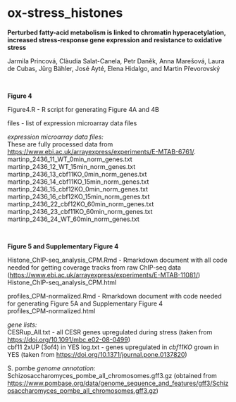 # ox-stress_histones

**Perturbed fatty-acid metabolism is linked to chromatin hyperacetylation, increased stress-response gene expression and resistance to oxidative stress**

Jarmila Princová, Clàudia Salat-Canela, Petr Daněk, Anna Marešová, Laura de Cubas, Jürg Bähler, José Ayté, Elena Hidalgo, and Martin Převorovský

<br>

**Figure 4**

Figure4.R - R script for generating Figure 4A and 4B

files - list of expression microarray data files

_expression microarray data files:_ <br>
These are fully processed data from https://www.ebi.ac.uk/arrayexpress/experiments/E-MTAB-6761/. <br>
martinp_2436_11_WT_0min_norm_genes.txt <br>
martinp_2436_12_WT_15min_norm_genes.txt <br>
martinp_2436_13_cbf11KO_0min_norm_genes.txt <br>
martinp_2436_14_cbf11KO_15min_norm_genes.txt <br>
martinp_2436_15_cbf12KO_0min_norm_genes.txt <br>
martinp_2436_16_cbf12KO_15min_norm_genes.txt <br>
martinp_2436_22_cbf12KO_60min_norm_genes.txt <br>
martinp_2436_23_cbf11KO_60min_norm_genes.txt <br>
martinp_2436_24_WT_60min_norm_genes.txt

<br>
  
**Figure 5 and Supplementary Figure 4**

Histone_ChIP-seq_analysis_CPM.Rmd - Rmarkdown document with all code needed for getting coverage tracks from raw ChIP-seq data (https://www.ebi.ac.uk/arrayexpress/experiments/E-MTAB-11081/) <br>
Histone_ChIP-seq_analysis_CPM.html

profiles_CPM-normalized.Rmd - Rmarkdown document with code needed for generating Figure 5A and Supplementary Figure 4 <br>
profiles_CPM-normalized.html

_gene lists:_ <br>
CESRup_All.txt - all CESR genes upregulated during stress (taken from https://doi.org/10.1091/mbc.e02-08-0499) <br>
cbf11 2xUP (3of4) in YES log.txt - genes upregulated in _cbf11KO_ grown in YES (taken from https://doi.org/10.1371/journal.pone.0137820)

S. pombe _genome annotation:_ <br>
Schizosaccharomyces_pombe_all_chromosomes.gff3.gz (obtained from https://www.pombase.org/data/genome_sequence_and_features/gff3/Schizosaccharomyces_pombe_all_chromosomes.gff3.gz)
